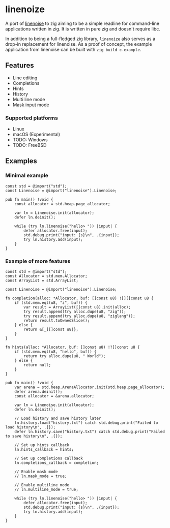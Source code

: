 # linenoize

A port of [linenoise](https://github.com/antirez/linenoise) to zig
aiming to be a simple readline for command-line applications written
in zig. It is written in pure zig and doesn't require libc.

In addition to being a full-fledged zig library, `linenoize` also
serves as a drop-in replacement for linenoise. As a proof of concept,
the example application from linenoise can be built with `zig build
c-example`.

## Features

- Line editing
- Completions
- Hints
- History
- Multi line mode
- Mask input mode

### Supported platforms

- Linux
- macOS (Experimental)
- TODO: Windows
- TODO: FreeBSD

## Examples

### Minimal example

```zig
const std = @import("std");
const Linenoise = @import("linenoise").Linenoise;

pub fn main() !void {
    const allocator = std.heap.page_allocator;

    var ln = Linenoise.init(allocator);
    defer ln.deinit();

    while (try ln.linenoise("hello> ")) |input| {
        defer allocator.free(input);
        std.debug.print("input: {s}\n", .{input});
        try ln.history.add(input);
    }
}
```

### Example of more features

``` zig
const std = @import("std");
const Allocator = std.mem.Allocator;
const ArrayList = std.ArrayList;

const Linenoise = @import("linenoise").Linenoise;

fn completion(alloc: *Allocator, buf: []const u8) ![][]const u8 {
    if (std.mem.eql(u8, "z", buf)) {
        var result = ArrayList([]const u8).init(alloc);
        try result.append(try alloc.dupe(u8, "zig"));
        try result.append(try alloc.dupe(u8, "ziglang"));
        return result.toOwnedSlice();
    } else {
        return &[_][]const u8{};
    }
}

fn hints(alloc: *Allocator, buf: []const u8) !?[]const u8 {
    if (std.mem.eql(u8, "hello", buf)) {
        return try alloc.dupe(u8, " World");
    } else {
        return null;
    }
}

pub fn main() !void {
    var arena = std.heap.ArenaAllocator.init(std.heap.page_allocator);
    defer arena.deinit();
    const allocator = &arena.allocator;

    var ln = Linenoise.init(allocator);
    defer ln.deinit();

    // Load history and save history later
    ln.history.load("history.txt") catch std.debug.print("Failed to load history\n", .{});
    defer ln.history.save("history.txt") catch std.debug.print("Failed to save history\n", .{});

    // Set up hints callback
    ln.hints_callback = hints;

    // Set up completions callback
    ln.completions_callback = completion;

    // Enable mask mode
    // ln.mask_mode = true;

    // Enable multiline mode
    // ln.multiline_mode = true;

    while (try ln.linenoise("hello> ")) |input| {
        defer allocator.free(input);
        std.debug.print("input: {s}\n", .{input});
        try ln.history.add(input);
    }
}
```
